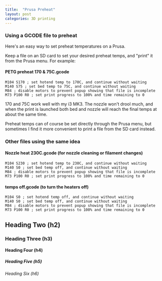 ```yaml
---
title:  "Prusa Preheat"
layout: post
categories: 3D printing
---
```


### Using a GCODE file to preheat

Here's an easy way to set preheat temperatures on a Prusa.

Keep a file on an SD card to set your desired preheat temps, and "print" it from the Prusa menu.  For example:

#### PETG preheat 170 & 75C.gcode
````
M104 S170 ; set hotend temp to 170C, and continue without waiting
M140 S75 ; set bed temp to 75C, and continue without waiting
M84 ; disable motors to prevent popup showing that file is incomplete
M73 P100 R0 ; set print progress to 100% and time remaining to 0
````

170 and 75C work well with my i3 MK3.  The nozzle won't drool much, and when the print is launched both bed and nozzle will reach the final temps at about the same time.


Preheat temps can of course be set directly through the Prusa menu, but sometimes I find it more convenient to print a file from the SD card instead.



### Other files using the same idea
 
#### Nozzle heat 230C.gcode (for nozzle cleaning or filament changes)
````
M104 S230 ; set hotend temp to 230C, and continue without waiting
M140 S0 ; set bed temp off, and continue without waiting
M84 ; disable motors to prevent popup showing that file is incomplete
M73 P100 R0 ; set print progress to 100% and time remaining to 0
````

#### temps off.gcode (to turn the heaters off)
````
M104 S0 ; set hotend temp off, and continue without waiting
M140 S0 ; set bed temp off, and continue without waiting
M84 ; disable motors to prevent popup showing that file is incomplete
M73 P100 R0 ; set print progress to 100% and time remaining to 0
````



## Heading Two (h2)

### Heading Three (h3)

#### Heading Four (h4)

##### Heading Five (h5)

###### Heading Six (h6)
